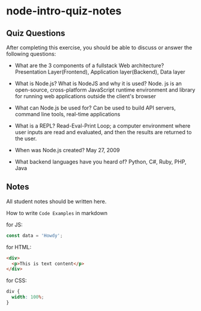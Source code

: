 # node-intro-quiz-notes

## Quiz Questions

After completing this exercise, you should be able to discuss or answer the following questions:

- What are the 3 components of a fullstack Web architecture?
  Presentation Layer(Frontend), Application layer(Backend), Data layer

- What is Node.js?
  What is NodeJS and why it is used?
  Node. js is an open-source, cross-platform JavaScript runtime environment and library for running web applications outside the client's browser

- What can Node.js be used for?
  Can be used to build API servers, command line tools, real-time applications

- What is a REPL?
  Read-Eval-Print Loop; a computer environment where user inputs are read and evaluated, and then the results are returned to the user.

- When was Node.js created?
  May 27, 2009

- What backend languages have you heard of?
  Python, C#, Ruby, PHP, Java

## Notes

All student notes should be written here.

How to write `Code Examples` in markdown

for JS:

```javascript
const data = 'Howdy';
```

for HTML:

```html
<div>
  <p>This is text content</p>
</div>
```

for CSS:

```css
div {
  width: 100%;
}
```
